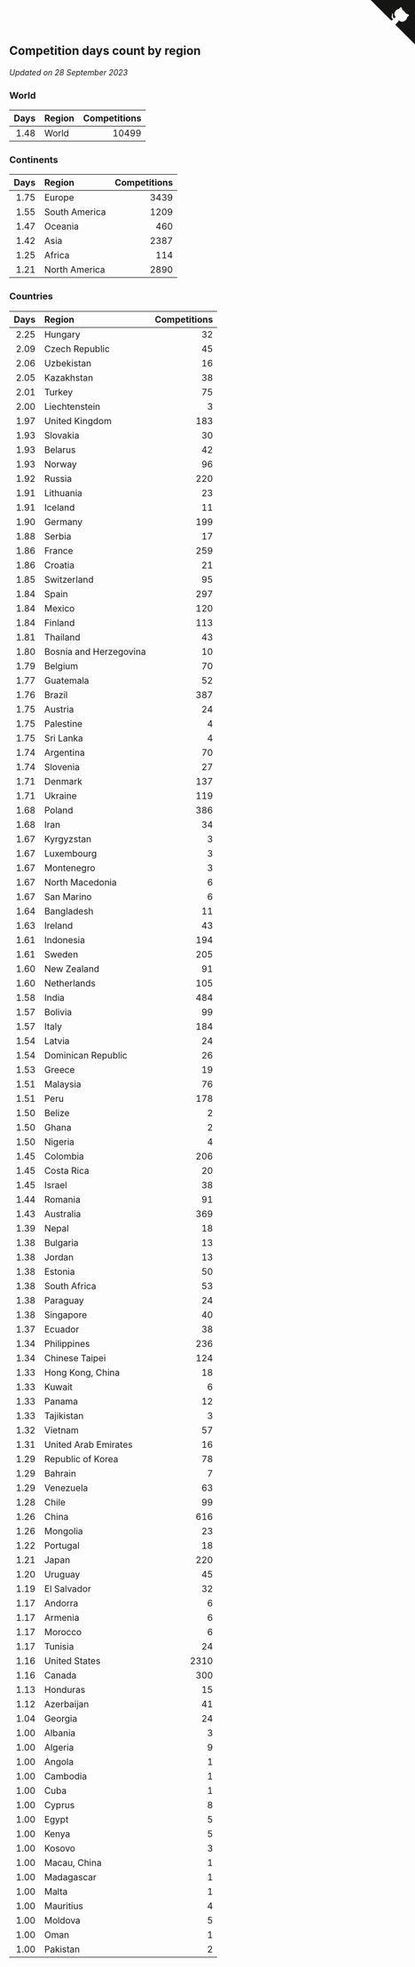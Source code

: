 ## Competition days count by region

*Updated on 28 September 2023*


### World

| Days | Region | Competitions |
| ---: | :--- | ---: |
| 1.48 | World | 10499 |

### Continents

| Days | Region | Competitions |
| ---: | :--- | ---: |
| 1.75 | Europe | 3439 |
| 1.55 | South America | 1209 |
| 1.47 | Oceania | 460 |
| 1.42 | Asia | 2387 |
| 1.25 | Africa | 114 |
| 1.21 | North America | 2890 |

### Countries

| Days | Region | Competitions |
| ---: | :--- | ---: |
| 2.25 | Hungary | 32 |
| 2.09 | Czech Republic | 45 |
| 2.06 | Uzbekistan | 16 |
| 2.05 | Kazakhstan | 38 |
| 2.01 | Turkey | 75 |
| 2.00 | Liechtenstein | 3 |
| 1.97 | United Kingdom | 183 |
| 1.93 | Slovakia | 30 |
| 1.93 | Belarus | 42 |
| 1.93 | Norway | 96 |
| 1.92 | Russia | 220 |
| 1.91 | Lithuania | 23 |
| 1.91 | Iceland | 11 |
| 1.90 | Germany | 199 |
| 1.88 | Serbia | 17 |
| 1.86 | France | 259 |
| 1.86 | Croatia | 21 |
| 1.85 | Switzerland | 95 |
| 1.84 | Spain | 297 |
| 1.84 | Mexico | 120 |
| 1.84 | Finland | 113 |
| 1.81 | Thailand | 43 |
| 1.80 | Bosnia and Herzegovina | 10 |
| 1.79 | Belgium | 70 |
| 1.77 | Guatemala | 52 |
| 1.76 | Brazil | 387 |
| 1.75 | Austria | 24 |
| 1.75 | Palestine | 4 |
| 1.75 | Sri Lanka | 4 |
| 1.74 | Argentina | 70 |
| 1.74 | Slovenia | 27 |
| 1.71 | Denmark | 137 |
| 1.71 | Ukraine | 119 |
| 1.68 | Poland | 386 |
| 1.68 | Iran | 34 |
| 1.67 | Kyrgyzstan | 3 |
| 1.67 | Luxembourg | 3 |
| 1.67 | Montenegro | 3 |
| 1.67 | North Macedonia | 6 |
| 1.67 | San Marino | 6 |
| 1.64 | Bangladesh | 11 |
| 1.63 | Ireland | 43 |
| 1.61 | Indonesia | 194 |
| 1.61 | Sweden | 205 |
| 1.60 | New Zealand | 91 |
| 1.60 | Netherlands | 105 |
| 1.58 | India | 484 |
| 1.57 | Bolivia | 99 |
| 1.57 | Italy | 184 |
| 1.54 | Latvia | 24 |
| 1.54 | Dominican Republic | 26 |
| 1.53 | Greece | 19 |
| 1.51 | Malaysia | 76 |
| 1.51 | Peru | 178 |
| 1.50 | Belize | 2 |
| 1.50 | Ghana | 2 |
| 1.50 | Nigeria | 4 |
| 1.45 | Colombia | 206 |
| 1.45 | Costa Rica | 20 |
| 1.45 | Israel | 38 |
| 1.44 | Romania | 91 |
| 1.43 | Australia | 369 |
| 1.39 | Nepal | 18 |
| 1.38 | Bulgaria | 13 |
| 1.38 | Jordan | 13 |
| 1.38 | Estonia | 50 |
| 1.38 | South Africa | 53 |
| 1.38 | Paraguay | 24 |
| 1.38 | Singapore | 40 |
| 1.37 | Ecuador | 38 |
| 1.34 | Philippines | 236 |
| 1.34 | Chinese Taipei | 124 |
| 1.33 | Hong Kong, China | 18 |
| 1.33 | Kuwait | 6 |
| 1.33 | Panama | 12 |
| 1.33 | Tajikistan | 3 |
| 1.32 | Vietnam | 57 |
| 1.31 | United Arab Emirates | 16 |
| 1.29 | Republic of Korea | 78 |
| 1.29 | Bahrain | 7 |
| 1.29 | Venezuela | 63 |
| 1.28 | Chile | 99 |
| 1.26 | China | 616 |
| 1.26 | Mongolia | 23 |
| 1.22 | Portugal | 18 |
| 1.21 | Japan | 220 |
| 1.20 | Uruguay | 45 |
| 1.19 | El Salvador | 32 |
| 1.17 | Andorra | 6 |
| 1.17 | Armenia | 6 |
| 1.17 | Morocco | 6 |
| 1.17 | Tunisia | 24 |
| 1.16 | United States | 2310 |
| 1.16 | Canada | 300 |
| 1.13 | Honduras | 15 |
| 1.12 | Azerbaijan | 41 |
| 1.04 | Georgia | 24 |
| 1.00 | Albania | 3 |
| 1.00 | Algeria | 9 |
| 1.00 | Angola | 1 |
| 1.00 | Cambodia | 1 |
| 1.00 | Cuba | 1 |
| 1.00 | Cyprus | 8 |
| 1.00 | Egypt | 5 |
| 1.00 | Kenya | 5 |
| 1.00 | Kosovo | 3 |
| 1.00 | Macau, China | 1 |
| 1.00 | Madagascar | 1 |
| 1.00 | Malta | 1 |
| 1.00 | Mauritius | 4 |
| 1.00 | Moldova | 5 |
| 1.00 | Oman | 1 |
| 1.00 | Pakistan | 2 |


<a href="https://github.com/jonatanklosko/wca_statistics" class="github-corner" aria-label="View source on Github"><svg width="80" height="80" viewBox="0 0 250 250" style="fill:#151513; color:#fff; position: absolute; top: 0; border: 0; right: 0;" aria-hidden="true"><path d="M0,0 L115,115 L130,115 L142,142 L250,250 L250,0 Z"></path><path d="M128.3,109.0 C113.8,99.7 119.0,89.6 119.0,89.6 C122.0,82.7 120.5,78.6 120.5,78.6 C119.2,72.0 123.4,76.3 123.4,76.3 C127.3,80.9 125.5,87.3 125.5,87.3 C122.9,97.6 130.6,101.9 134.4,103.2" fill="currentColor" style="transform-origin: 130px 106px;" class="octo-arm"></path><path d="M115.0,115.0 C114.9,115.1 118.7,116.5 119.8,115.4 L133.7,101.6 C136.9,99.2 139.9,98.4 142.2,98.6 C133.8,88.0 127.5,74.4 143.8,58.0 C148.5,53.4 154.0,51.2 159.7,51.0 C160.3,49.4 163.2,43.6 171.4,40.1 C171.4,40.1 176.1,42.5 178.8,56.2 C183.1,58.6 187.2,61.8 190.9,65.4 C194.5,69.0 197.7,73.2 200.1,77.6 C213.8,80.2 216.3,84.9 216.3,84.9 C212.7,93.1 206.9,96.0 205.4,96.6 C205.1,102.4 203.0,107.8 198.3,112.5 C181.9,128.9 168.3,122.5 157.7,114.1 C157.9,116.9 156.7,120.9 152.7,124.9 L141.0,136.5 C139.8,137.7 141.6,141.9 141.8,141.8 Z" fill="currentColor" class="octo-body"></path></svg></a><style>.github-corner:hover .octo-arm{animation:octocat-wave 560ms ease-in-out}@keyframes octocat-wave{0%,100%{transform:rotate(0)}20%,60%{transform:rotate(-25deg)}40%,80%{transform:rotate(10deg)}}@media (max-width:500px){.github-corner:hover .octo-arm{animation:none}.github-corner .octo-arm{animation:octocat-wave 560ms ease-in-out}}</style>

